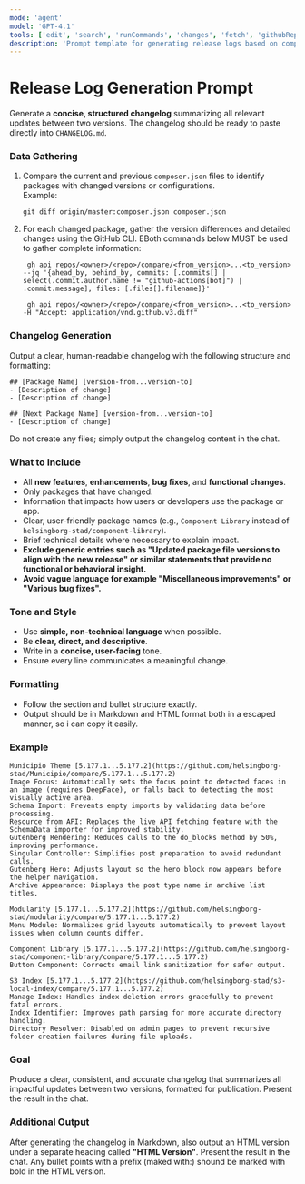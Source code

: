 ```yaml
---
mode: 'agent'
model: 'GPT-4.1'
tools: ['edit', 'search', 'runCommands', 'changes', 'fetch', 'githubRepo']
description: 'Prompt template for generating release logs based on composer.json changes.'
---
```

# Release Log Generation Prompt

Generate a **concise, structured changelog** summarizing all relevant updates between two versions. The changelog should be ready to paste directly into `CHANGELOG.md`.

### **Data Gathering**
1. Compare the current and previous `composer.json` files to identify packages with changed versions or configurations.  
   Example:  
   ```
   git diff origin/master:composer.json composer.json
   ```

2. For each changed package, gather the version differences and detailed changes using the GitHub CLI. EBoth commands below MUST be used to gather complete information:
   ```
    gh api repos/<owner>/<repo>/compare/<from_version>...<to_version> --jq '{ahead_by, behind_by, commits: [.commits[] | select(.commit.author.name != "github-actions[bot]") | .commit.message], files: [.files[].filename]}'
   ```
   ```
    gh api repos/<owner>/<repo>/compare/<from_version>...<to_version> -H "Accept: application/vnd.github.v3.diff"
   ```

### **Changelog Generation**
Output a clear, human-readable changelog with the following structure and formatting:

```
## [Package Name] [version-from...version-to]
- [Description of change]
- [Description of change]

## [Next Package Name] [version-from...version-to]
- [Description of change]
```

Do not create any files; simply output the changelog content in the chat.

### **What to Include**
- All **new features**, **enhancements**, **bug fixes**, and **functional changes**.
- Only packages that have changed.
- Information that impacts how users or developers use the package or app.
- Clear, user-friendly package names (e.g., `Component Library` instead of `helsingborg-stad/component-library`).
- Brief technical details where necessary to explain impact.
- **Exclude generic entries such as "Updated package file versions to align with the new release" or similar statements that provide no functional or behavioral insight.**
- **Avoid vague language for example "Miscellaneous improvements" or "Various bug fixes".**

### **Tone and Style**
- Use **simple, non-technical language** when possible.
- Be **clear, direct, and descriptive**.
- Write in a **concise, user-facing** tone.
- Ensure every line communicates a meaningful change.

### **Formatting**
- Follow the section and bullet structure exactly.
- Output should be in Markdown and HTML format both in a escaped manner, so i can copy it easily.

### **Example**
```
Municipio Theme [5.177.1...5.177.2](https://github.com/helsingborg-stad/Municipio/compare/5.177.1...5.177.2)
Image Focus: Automatically sets the focus point to detected faces in an image (requires DeepFace), or falls back to detecting the most visually active area.
Schema Import: Prevents empty imports by validating data before processing.
Resource from API: Replaces the live API fetching feature with the SchemaData importer for improved stability.
Gutenberg Rendering: Reduces calls to the do_blocks method by 50%, improving performance.
Singular Controller: Simplifies post preparation to avoid redundant calls.
Gutenberg Hero: Adjusts layout so the hero block now appears before the helper navigation.
Archive Appearance: Displays the post type name in archive list titles.

Modularity [5.177.1...5.177.2](https://github.com/helsingborg-stad/modularity/compare/5.177.1...5.177.2)
Menu Module: Normalizes grid layouts automatically to prevent layout issues when column counts differ.

Component Library [5.177.1...5.177.2](https://github.com/helsingborg-stad/component-library/compare/5.177.1...5.177.2)
Button Component: Corrects email link sanitization for safer output.

S3 Index [5.177.1...5.177.2](https://github.com/helsingborg-stad/s3-local-index/compare/5.177.1...5.177.2)
Manage Index: Handles index deletion errors gracefully to prevent fatal errors.
Index Identifier: Improves path parsing for more accurate directory handling.
Directory Resolver: Disabled on admin pages to prevent recursive folder creation failures during file uploads.
```

### **Goal**
Produce a clear, consistent, and accurate changelog that summarizes all impactful updates between two versions, formatted for publication. Present the result in the chat. 

### **Additional Output**
After generating the changelog in Markdown, also output an HTML version under a separate heading called **"HTML Version"**. Present the result in the chat. Any bullet points with a prefix (maked with:) shound be marked with bold in the HTML version.